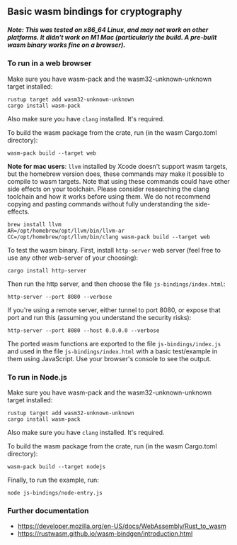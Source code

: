 ## Basic wasm bindings for cryptography

##### Note: This was tested on x86_64 Linux, and may not work on other platforms. It didn't work on M1 Mac (particularly the build. A pre-built wasm binary works fine on a browser).

### To run in a web browser

Make sure you have wasm-pack and the wasm32-unknown-unknown target installed:

```
rustup target add wasm32-unknown-unknown
cargo install wasm-pack
```

Also make sure you have `clang` installed. It's required.

To build the wasm package from the crate, run (in the wasm Cargo.toml directory):

```
wasm-pack build --target web
```

**Note for mac users**: `llvm` installed by Xcode doesn't support wasm targets, but the homebrew version does, these commands may make it possible to compile to wasm targets. Note that using these commands could have other side effects on your toolchain. Please consider researching the clang toolchain and how it works before using them. We do not recommend copying and pasting commands without fully understanding the side-effects.

```
brew install llvm
AR=/opt/homebrew/opt/llvm/bin/llvm-ar CC=/opt/homebrew/opt/llvm/bin/clang wasm-pack build --target web
```

To test the wasm binary. First, install `http-server` web server (feel free to use any other web-server of your choosing):

```
cargo install http-server
```

Then run the http server, and then choose the file `js-bindings/index.html`:

```
http-server --port 8080 --verbose
```

If you're using a remote server, either tunnel to port 8080, or expose that port and run this (assuming you understand the security risks):

```
http-server --port 8080 --host 0.0.0.0 --verbose
```

The ported wasm functions are exported to the file `js-bindings/index.js` and used in the file `js-bindings/index.html` with a basic test/example in them using JavaScript. Use your browser's console to see the output.

### To run in Node.js

Make sure you have wasm-pack and the wasm32-unknown-unknown target installed:

```
rustup target add wasm32-unknown-unknown
cargo install wasm-pack
```

Also make sure you have `clang` installed. It's required.

To build the wasm package from the crate, run (in the wasm Cargo.toml directory):

```
wasm-pack build --target nodejs
```

Finally, to run the example, run:

```
node js-bindings/node-entry.js
```

### Further documentation

- https://developer.mozilla.org/en-US/docs/WebAssembly/Rust_to_wasm
- https://rustwasm.github.io/wasm-bindgen/introduction.html
